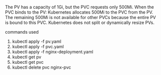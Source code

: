 The PV has a capacity of 1Gi, but the PVC requests only 500Mi.
When the PVC binds to the PV:
Kubernetes allocates 500Mi to the PVC from the PV.
The remaining 500Mi is not available for other PVCs because the entire PV is bound to this PVC. Kubernetes does not split or dynamically resize PVs.

commands used
1. kubectl apply -f pv.yaml
2. kubectl apply -f pvc.yaml
3. kubectl apply -f nginx-deployment.yaml
4. kubectl get pv
5. kubectl get pvc
6. kubectl delete pvc nginx-pvc 